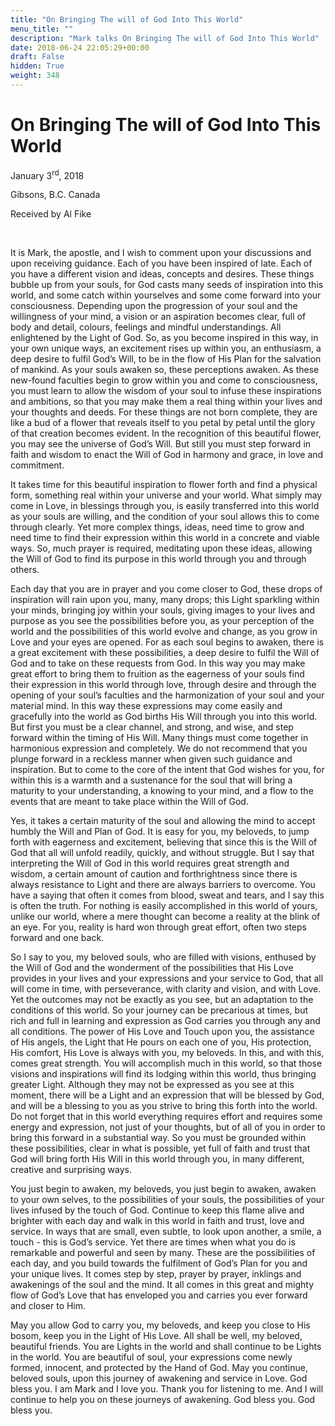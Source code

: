```yaml
---
title: "On Bringing The will of God Into This World"
menu_title: ""
description: "Mark talks On Bringing The will of God Into This World"
date: 2018-06-24 22:05:29+00:00
draft: False
hidden: True
weight: 348
---
```

# On Bringing The will of God Into This World

January 3<sup>rd</sup>, 2018

Gibsons, B.C. Canada

Received by Al Fike

 

It is Mark, the apostle, and I wish to comment upon your discussions and upon receiving guidance. Each of you have been inspired of late. Each of you have a different vision and ideas, concepts and desires. These things bubble up from your souls, for God casts many seeds of inspiration into this world, and some catch within yourselves and some come forward into your consciousness. Depending upon the progression of your soul and the willingness of your mind, a vision or an aspiration becomes clear, full of body and detail, colours, feelings and mindful understandings. All enlightened by the Light of God. So, as you become inspired in this way, in your own unique ways, an excitement rises up within you, an enthusiasm, a deep desire to fulfil God’s Will, to be in the flow of His Plan for the salvation of mankind. As your souls awaken so, these perceptions awaken. As these new-found faculties begin to grow within you and come to consciousness, you must learn to allow the wisdom of your soul to infuse these inspirations and ambitions, so that you may make them a real thing within your lives and your thoughts and deeds. For these things are not born complete, they are like a bud of a flower that reveals itself to you petal by petal until the glory of that creation becomes evident. In the recognition of this beautiful flower, you may see the universe of God’s Will. But still you must step forward in faith and wisdom to enact the Will of God in harmony and grace, in love and commitment. 

It takes time for this beautiful inspiration to flower forth and find a physical form, something real within your universe and your world. What simply may come in Love, in blessings through you, is easily transferred into this world as your souls are willing, and the condition of your soul allows this to come through clearly. Yet more complex things, ideas, need time to grow and need time to find their expression within this world in a concrete and viable ways. So, much prayer is required, meditating upon these ideas, allowing the Will of God to find its purpose in this world through you and through others. 

Each day that you are in prayer and you come closer to God, these drops of inspiration will rain upon you, many, many drops; this Light sparkling within your minds, bringing joy within your souls, giving images to your lives and purpose as you see the possibilities before you, as your perception of the world and the possibilities of this world evolve and change, as you grow in Love and your eyes are opened. For as each soul begins to awaken, there is a great excitement with these possibilities, a deep desire to fulfil the Will of God and to take on these requests from God. In this way you may make great effort to bring them to fruition as the eagerness of your souls find their expression in this world through love, through desire and through the opening of your soul’s faculties and the harmonization of your soul and your material mind. In this way these expressions may come easily and gracefully into the world as God births His Will through you into this world. But first you must be a clear channel, and strong, and wise, and step forward within the timing of His Will. Many things must come together in harmonious expression and completely. We do not recommend that you plunge forward in a reckless manner when given such guidance and inspiration. But to come to the core of the intent that God wishes for you, for within this is a warmth and a sustenance for the soul that will bring a maturity to your understanding, a knowing to your mind, and a flow to the events that are meant to take place within the Will of God.

Yes, it takes a certain maturity of the soul and allowing the mind to accept humbly the Will and Plan of God. It is easy for you, my beloveds, to jump forth with eagerness and excitement, believing that since this is the Will of God that all will unfold readily, quickly, and without struggle. But I say that interpreting the Will of God in this world requires great strength and wisdom, a certain amount of caution and forthrightness since there is always resistance to Light and there are always barriers to overcome. You have a saying that often it comes from blood, sweat and tears, and I say this is often the truth. For nothing is easily accomplished in this world of yours, unlike our world, where a mere thought can become a reality at the blink of an eye. For you, reality is hard won through great effort, often two steps forward and one back.

So I say to you, my beloved souls, who are filled with visions, enthused by the Will of God and the wonderment of the possibilities that His Love provides in your lives and your expressions and your service to God, that all will come in time, with perseverance, with clarity and vision, and with Love. Yet the outcomes may not be exactly as you see, but an adaptation to the conditions of this world. So your journey can be precarious at times, but rich and full in learning and expression as God carries you through any and all conditions. The power of His Love and Touch upon you, the assistance of His angels, the Light that He pours on each one of you, His protection, His comfort, His Love is always with you, my beloveds. In this, and with this, comes great strength. You will accomplish much in this world, so that those visions and inspirations will find its lodging within this world, thus bringing greater Light. Although they may not be expressed as you see at this moment, there will be a Light and an expression that will be blessed by God, and will be a blessing to you as you strive to bring this forth into the world. Do not forget that in this world everything requires effort and requires some energy and expression, not just of your thoughts, but of all of you in order to bring this forward in a substantial way. So you must be grounded within these possibilities, clear in what is possible, yet full of faith and trust that God will bring forth His Will in this world through you, in many different, creative and surprising ways. 

You just begin to awaken, my beloveds, you just begin to awaken, awaken to your own selves, to the possibilities of your souls, the possibilities of your lives infused by the touch of God. Continue to keep this flame alive and brighter with each day and walk in this world in faith and trust, love and service. In ways that are small, even subtle, to look upon another, a smile, a touch - this is God’s service. Yet there are times when what you do is remarkable and powerful and seen by many. These are the possibilities of each day, and you build towards the fulfilment of God’s Plan for you and your unique lives. It comes step by step, prayer by prayer, inklings and awakenings of the soul and the mind. It all comes in this great and mighty flow of God’s Love that has enveloped you and carries you ever forward and closer to Him.

May you allow God to carry you, my beloveds, and keep you close to His bosom, keep you in the Light of His Love. All shall be well, my beloved, beautiful friends. You are Lights in the world and shall continue to be Lights in the world. You are beautiful of soul, your expressions come newly formed, innocent, and protected by the Hand of God. May you continue, beloved souls, upon this journey of awakening and service in Love. God bless you. I am Mark and I love you. Thank you for listening to me. And I will continue to help you on these journeys of awakening. God bless you. God bless you.

